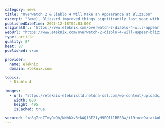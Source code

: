 ```yaml
---
category: news
title: "Overwatch 2 & Diablo 4 Will Make an Appearance at BlizzCon"
excerpt: "fame), Blizzard improved things significantly last year with the formal confirmation of both Diablo 4 and Overwatch 2. – To date, however, despite both games being announced, we haven’t heard much ..."
publishedDateTime: 2020-12-18T04:03:00Z
originalUrl: "https://www.eteknix.com/overwatch-2-diablo-4-will-appear-blizzcon/"
webUrl: "https://www.eteknix.com/overwatch-2-diablo-4-will-appear-blizzcon/"
type: article
quality: 87
heat: 87
published: true

provider:
  name: eTeknix
  domain: eteknix.com

topics:
  - Diablo 4

images:
  - url: "https://eteknix-eteknixltd.netdna-ssl.com/wp-content/uploads/2019/07/1-compressed-1.jpg"
    width: 880
    height: 495
    isCached: true

secured: "yc8g7rnZTmyOuQh/NNhkXv3+NWQ1BE21yH9PQFl1BBSBw/il9tncq9wiakAuhc2M01uiGQUqxfqTJm4L0SPWc/zIdj7sqLYpXGVRrnjdjchCaZmDTh5J51/Ih1FJj1z8Msw0hNbaIX/kkXFZzp5rqrPJGsP5smAjhMbMvPQ7wDYFhOZxUg1uBoglLc+zUZogKOahBblBYFX24uZtDBVjqrjCEMw5b6Lhce/tw9tjGXAj6c1Mlh/KQoPXQ/hMTYeFLh2Gl4hDXuSoR4YZHL2JEV2aktmjD9HvNWTrRJn0XwRYVimY/zvUFs9EGwMcISFnsBfn8jD9XxULs+4YEGM+ILesf9Wr7Vvxbggii7ZK5tg=;13VKuxQg/BHDjXmHsS5xjg=="
---
```


